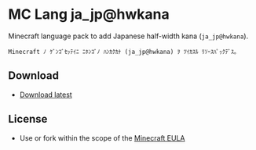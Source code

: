 # MC Lang ja_jp@hwkana

Minecraft language pack to add Japanese half-width kana (`ja_jp@hwkana`).

`Minecraft ﾉ ｹﾞﾝｺﾞｾｯﾃｲﾆ ﾆﾎﾝｺﾞﾉ ﾊﾝｶｸｶﾅ (ja_jp@hwkana) ｦ ﾂｲｶｽﾙ ﾘｿｰｽﾊﾟｯｸﾃﾞｽ｡`

## Download

- [Download latest](https://github.com/Iunius118/MCLangJaJpHWKana/releases/latest)

## License

- Use or fork within the scope of the [Minecraft EULA](https://account.mojang.com/documents/minecraft_eula)
